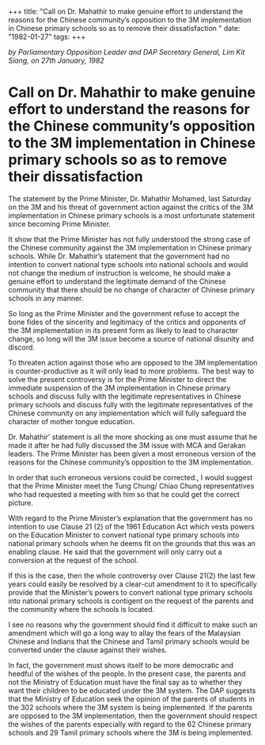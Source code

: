 +++ 
title: "Call on Dr. Mahathir to make genuine effort to understand the reasons for the Chinese community’s opposition to the 3M implementation in Chinese primary schools so as to remove their dissatisfaction	"
date: "1982-01-27"
tags:
+++

_by Parliamentary Opposition Leader and DAP Secretary General, Lim Kit Siang, on 27th January, 1982_										
# Call on Dr. Mahathir to make genuine effort to understand the reasons for the Chinese community’s opposition to the 3M implementation in Chinese primary schools so as to remove their dissatisfaction							
The statement by the Prime Minister, Dr. Mahathir Mohamed, last Saturday on the 3M and his threat of government action against the critics of the 3M implementation in Chinese primary schools is a most unfortunate statement since becoming Prime Minister.</u>

It  show that the Prime Minister has not fully understood the strong case of the Chinese community against the 3M implementation in Chinese primary schools. While Dr. Mahathir’s statement that the government had no intention to convert national type schools into national schools and would not change the medium of instruction is welcome, he should make a genuine effort to understand the legitimate demand of the Chinese community that there should be no change of character of Chinese primary schools in any manner.

So long as the Prime Minister and the government refuse to accept the bone fides of the sincerity and legitimacy of the critics and opponents of the 3M implementation in its present form as likely to lead to character change, so long will the 3M issue become a source of national disunity and discord.

To threaten action against those who are opposed to the 3M implementation is counter-productive as it will only lead to more problems. The best way to solve the present controversy is for the Prime Minister to direct the immediate suspension of the 3M implementation in Chinese primary schools and discuss fully with the legitimate representatives in Chinese primary schools and discuss fully with the legitimate representatives of the Chinese community on any implementation which will fully safeguard the character of mother tongue education.

Dr. Mahathir’ statement is all the more shocking as one must assume that he made it after he had fully discussed the 3M issue with MCA and Gerakan leaders. The Prime Minister has been given a most erroneous version of the reasons for the Chinese community’s opposition to the 3M implementation.

In order that such erroneous versions could be corrected., I would suggest that the Prime Minister meet the Tung Chung/ Chiao Chung representatives who had requested a meeting with him so that he could get the correct picture.

With regard to the Prime Minister’s explanation that the government has no intention to use Clause 21 (2) of the 1961 Education Act which vests powers on the Education Minister to convert national type primary schools into national primary schools when he deems fit on the grounds that this was an enabling clause. He said that the government will only carry out a conversion at the request of the school.

If this is the case, then the whole controversy over Clause 21(2) the last few years could easily be resolved by a clear-cut amendment to it to specifically provide that the Minister’s powers to convert national type primary schools into national primary schools is contigent on the request of the parents and the community where the schools is located.

I see no reasons why the government should find it difficult to make such an amendment which will go a long way to allay the fears of the Malaysian Chinese and Indians that the Chinese and Tamil primary schools would be converted under the clause against their wishes.

In fact, the government must shows itself to be more democratic and heedful of the wishes of the people. In the present case, the parents and not the Ministry of Education must have the final say as to whether they want their children to be educated under the 3M system. The DAP suggests that the Ministry of Education seek the opinion of the parents of students in the 302 schools where the 3M system is being implemented. If the parents are opposed to the 3M implementation, then the government should respect the wishes of the parents especially with regard to the 62 Chinese primary schools and 29 Tamil primary schools where the 3M is being implemented.
 
